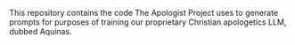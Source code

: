 This repository contains the code The Apologist Project uses to generate prompts for purposes of training our proprietary Christian apologetics LLM, dubbed Aquinas.
